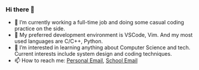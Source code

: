### Hi there 👋

<!--
**QuanDo2000/QuanDo2000** is a ✨ _special_ ✨ repository because its `README.md` (this file) appears on your GitHub profile.

Here are some ideas to get you started:

- 🔭 I’m currently working on ...
- 🌱 I’m currently learning ...
- 👯 I’m looking to collaborate on ...
- 🤔 I’m looking for help with ...
- 💬 Ask me about ...
- 📫 How to reach me: ...
- 😄 Pronouns: ...
- ⚡ Fun fact: ...
-->

- 🔭 I’m currently working a full-time job and doing some casual coding practice on the side.
- 🌱 My preferred development environment is VSCode, Vim. And my most used languages are C/C++, Python.
- 🤔 I’m interested in learning anything about Computer Science and tech. Current interests include system design and coding techniques.
- 📫 How to reach me: [Personal Email](minhquand3@gmail.com), [School Email](doqn@mail.uc.edu)
